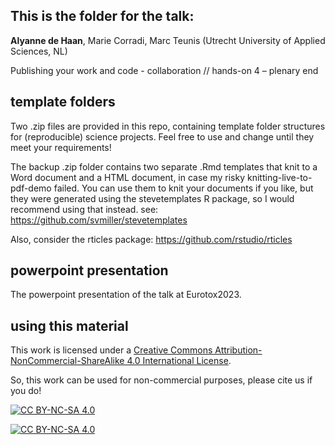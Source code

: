 ## This is the folder for the talk:

**Alyanne de Haan**, Marie Corradi, Marc Teunis (Utrecht University of Applied Sciences, NL)

Publishing your work and code - collaboration // hands-on 4 – plenary end

## template folders

Two .zip files are provided in this repo, containing template folder structures for (reproducible) science projects. Feel free to use and change until they meet your requirements!

The backup .zip folder contains two separate .Rmd templates that knit to a Word document and a HTML document, in case my risky knitting-live-to-pdf-demo failed. You can use them to knit your documents if you like, but they were generated using the stevetemplates R package, so I would recommend using that instead.
see: https://github.com/svmiller/stevetemplates

Also, consider the rticles package: https://github.com/rstudio/rticles

## powerpoint presentation
The powerpoint presentation of the talk at Eurotox2023. 

## using this material

This work is licensed under a
[Creative Commons Attribution-NonCommercial-ShareAlike 4.0 International License][cc-by-nc-sa].

So, this work can be used for non-commercial purposes, please cite us if you do!

[![CC BY-NC-SA 4.0][cc-by-nc-sa-shield]][cc-by-nc-sa]

[![CC BY-NC-SA 4.0][cc-by-nc-sa-image]][cc-by-nc-sa]

[cc-by-nc-sa]: http://creativecommons.org/licenses/by-nc-sa/4.0/
[cc-by-nc-sa-image]: https://licensebuttons.net/l/by-nc-sa/4.0/88x31.png
[cc-by-nc-sa-shield]: https://img.shields.io/badge/License-CC%20BY--NC--SA%204.0-lightgrey.svg
